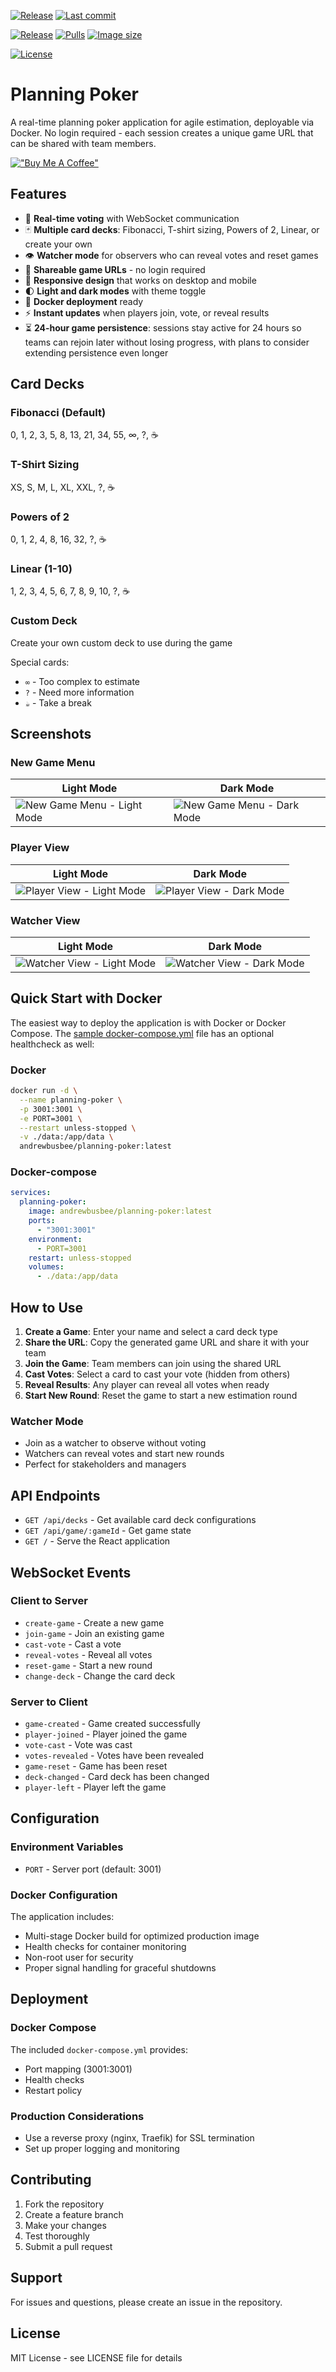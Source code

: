 <!-- Project / GitHub -->
[![Release](https://img.shields.io/github/v/release/andrew-busbee/planning-poker?logo=github&label=Release)](https://github.com/andrew-busbee/planning-poker/releases)
[![Last commit](https://img.shields.io/github/last-commit/andrew-busbee/planning-poker?logo=github&label=Last%20commit)](https://github.com/andrew-busbee/planning-poker/commits/main)
<!-- Docker Hub -->
[![Release](https://img.shields.io/docker/v/andrewbusbee/planning-poker?sort=semver&logo=docker&label=Release)](https://hub.docker.com/r/andrewbusbee/planning-poker/tags)
[![Pulls](https://img.shields.io/docker/pulls/andrewbusbee/planning-poker?logo=docker&label=Pulls)](https://hub.docker.com/r/andrewbusbee/planning-poker)
[![Image size](https://img.shields.io/docker/image-size/andrewbusbee/planning-poker/latest?logo=docker&label=Image%20size)](https://hub.docker.com/r/andrewbusbee/planning-poker)

[![License](https://img.shields.io/github/license/andrew-busbee/planning-poker?cacheBust=1)](https://github.com/andrew-busbee/planning-poker/blob/main/LICENSE)

# Planning Poker

A real-time planning poker application for agile estimation, deployable via Docker. No login required - each session creates a unique game URL that can be shared with team members.

[!["Buy Me A Coffee"](https://www.buymeacoffee.com/assets/img/custom_images/orange_img.png)](https://buymeacoffee.com/whatsnewandrew)

## Features

- 🎯 **Real-time voting** with WebSocket communication
- 🃏 **Multiple card decks**: Fibonacci, T-shirt sizing, Powers of 2, Linear, or create your own
- 👁️ **Watcher mode** for observers who can reveal votes and reset games
- 🔗 **Shareable game URLs** - no login required
- 📱 **Responsive design** that works on desktop and mobile
- 🌓 **Light and dark modes** with theme toggle
- 🐳 **Docker deployment** ready
- ⚡ **Instant updates** when players join, vote, or reveal results
- ⏳ **24-hour game persistence**: sessions stay active for 24 hours so teams can rejoin later without losing progress, with plans to consider extending persistence even longer

## Card Decks

### Fibonacci (Default)
0, 1, 2, 3, 5, 8, 13, 21, 34, 55, ∞, ?, ☕

### T-Shirt Sizing
XS, S, M, L, XL, XXL, ?, ☕

### Powers of 2
0, 1, 2, 4, 8, 16, 32, ?, ☕

### Linear (1-10)
1, 2, 3, 4, 5, 6, 7, 8, 9, 10, ?, ☕

### Custom Deck
Create your own custom deck to use during the game

Special cards:
- `∞` - Too complex to estimate
- `?` - Need more information
- `☕` - Take a break

## Screenshots

### New Game Menu

| **Light Mode** | **Dark Mode** |
| -------------- | -------------- |
| ![New Game Menu - Light Mode](https://github.com/andrew-busbee/planning-poker/blob/main/client/src/assets/new_game_light_mode.png) | ![New Game Menu - Dark Mode](https://github.com/andrew-busbee/planning-poker/blob/main/client/src/assets/new_game_dark_mode.png) |

### Player View

| **Light Mode** | **Dark Mode** |
| -------------- | -------------- |
| ![Player View - Light Mode](https://github.com/andrew-busbee/planning-poker/blob/main/client/src/assets/player_light_mode.png) | ![Player View - Dark Mode](https://github.com/andrew-busbee/planning-poker/blob/main/client/src/assets/player_dark_mode.png) |

### Watcher View

| **Light Mode** | **Dark Mode** |
| -------------- | -------------- |
| ![Watcher View - Light Mode](https://github.com/andrew-busbee/planning-poker/blob/main/client/src/assets/watcher_light_mode.png) | ![Watcher View - Dark Mode](https://github.com/andrew-busbee/planning-poker/blob/main/client/src/assets/watcher_dark_mode.png) |


## Quick Start with Docker

The easiest way to deploy the application is with Docker or Docker Compose.  The [sample docker-compose.yml](https://github.com/andrew-busbee/planning-poker/blob/main/docker-compose.yml) file has an optional healthcheck as well:

### Docker
```bash
docker run -d \
  --name planning-poker \
  -p 3001:3001 \
  -e PORT=3001 \
  --restart unless-stopped \
  -v ./data:/app/data \
  andrewbusbee/planning-poker:latest
```

### Docker-compose
```yml
services:
  planning-poker:
    image: andrewbusbee/planning-poker:latest
    ports:
      - "3001:3001"
    environment:
      - PORT=3001
    restart: unless-stopped
    volumes:
      - ./data:/app/data
```

## How to Use

1. **Create a Game**: Enter your name and select a card deck type
2. **Share the URL**: Copy the generated game URL and share it with your team
3. **Join the Game**: Team members can join using the shared URL
4. **Cast Votes**: Select a card to cast your vote (hidden from others)
5. **Reveal Results**: Any player can reveal all votes when ready
6. **Start New Round**: Reset the game to start a new estimation round

### Watcher Mode
- Join as a watcher to observe without voting
- Watchers can reveal votes and start new rounds
- Perfect for stakeholders and managers

## API Endpoints

- `GET /api/decks` - Get available card deck configurations
- `GET /api/game/:gameId` - Get game state
- `GET /` - Serve the React application

## WebSocket Events

### Client to Server
- `create-game` - Create a new game
- `join-game` - Join an existing game
- `cast-vote` - Cast a vote
- `reveal-votes` - Reveal all votes
- `reset-game` - Start a new round
- `change-deck` - Change the card deck

### Server to Client
- `game-created` - Game created successfully
- `player-joined` - Player joined the game
- `vote-cast` - Vote was cast
- `votes-revealed` - Votes have been revealed
- `game-reset` - Game has been reset
- `deck-changed` - Card deck has been changed
- `player-left` - Player left the game

## Configuration

### Environment Variables
- `PORT` - Server port (default: 3001)

### Docker Configuration
The application includes:
- Multi-stage Docker build for optimized production image
- Health checks for container monitoring
- Non-root user for security
- Proper signal handling for graceful shutdowns

## Deployment

### Docker Compose
The included `docker-compose.yml` provides:
- Port mapping (3001:3001)
- Health checks
- Restart policy

### Production Considerations
- Use a reverse proxy (nginx, Traefik) for SSL termination
- Set up proper logging and monitoring

## Contributing

1. Fork the repository
2. Create a feature branch
3. Make your changes
4. Test thoroughly
5. Submit a pull request

## Support

For issues and questions, please create an issue in the repository.

## License

MIT License - see LICENSE file for details